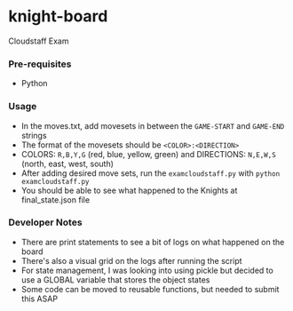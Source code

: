 # knight-board
Cloudstaff Exam

### Pre-requisites
- Python

### Usage
- In the moves.txt, add movesets in between the `GAME-START` and `GAME-END` strings
- The format of the movesets should be `<COLOR>:<DIRECTION>`
- COLORS: `R,B,Y,G` (red, blue, yellow, green) and DIRECTIONS: `N,E,W,S` (north, east, west, south)
- After adding desired move sets, run the `examcloudstaff.py` with `python examcloudstaff.py`
- You should be able to see what happened to the Knights at final_state.json file

### Developer Notes
- There are print statements to see a bit of logs on what happened on the board
- There's also a visual grid on the logs after running the script
- For state management, I was looking into using pickle but decided to use a GLOBAL variable that stores the object states
- Some code can be moved to reusable functions, but needed to submit this ASAP
